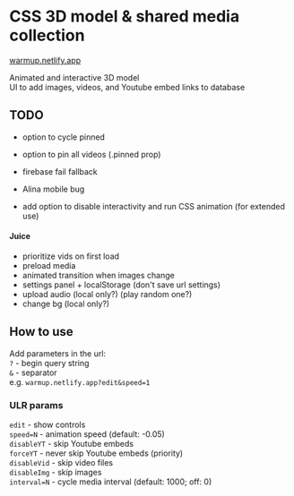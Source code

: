 # CSS 3D model & shared media collection

[warmup.netlify.app](https://warmup.netlify.app/)

Animated and interactive 3D model  
UI to add images, videos, and Youtube embed links to database

## TODO

- option to cycle pinned
- option to pin all videos (.pinned prop)

- firebase fail fallback
- Alina mobile bug

- add option to disable interactivity and run CSS animation (for extended use)

#### Juice

- prioritize vids on first load
- preload media
- animated transition when images change
- settings panel + localStorage (don't save url settings)
- upload audio (local only?) (play random one?)
- change bg (local only?)

## How to use

Add parameters in the url:  
`?` - begin query string  
`&` - separator  
e.g. `warmup.netlify.app?edit&speed=1`

### ULR params

[//]: # "Remember double space at end each of line"

`edit` - show controls  
`speed=N` - animation speed (default: -0.05)  
`disableYT` - skip Youtube embeds  
`forceYT` - never skip Youtube embeds (priority)  
`disableVid` - skip video files  
`disableImg` - skip images  
`interval=N` - cycle media interval (default: 1000; off: 0)
